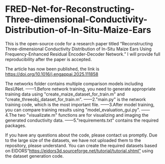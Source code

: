 # FRED-Net-for-Reconstructing-Three-dimensional-Conductivity-Distribution-of-In-Situ-Maize-Ears
This is the open-source code for a research paper titled “Reconstructing Three-dimensional Conductivity Distribution of In-Situ Maize Ears Using Frequency-Enhanced Residual Encoder-Decoder Network.” I will provide full reproducibility after the paper is accepted.

The article has now been published, the link is https://doi.org/10.1016/j.engappai.2025.111858

The networks folder contains multiple comparison models including ResUNet. 
——1.Before network training, you need to generate appropriate training data using "create_maize_dataset_for_train.m" and "create_threeobj_dataset_for_train.m". 
——2."main.py" is the network training code, which is the most important file. 
——3.After model training, you can compare training results using "model_evaluation_gui.py". 
——4.The two "visualizate.m" functions are for visualizing and imaging the generated conductivity data. 
——5."requirements.txt" contains the required packages.

If you have any questions about the code, please contact us promptly. Due to the large size of the datasets, we have not uploaded them to the repository, please understand. You can create the required datasets based on EIDORS“https://eidors3d.sourceforge.net/tutorial/tutorial.shtml” using the dataset generation code.
